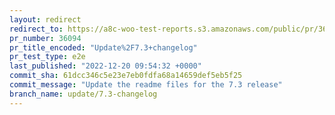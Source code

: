 ```yaml
---
layout: redirect
redirect_to: https://a8c-woo-test-reports.s3.amazonaws.com/public/pr/36094/e2e/index.html
pr_number: 36094
pr_title_encoded: "Update%2F7.3+changelog"
pr_test_type: e2e
last_published: "2022-12-20 09:54:32 +0000"
commit_sha: 61dcc346c5e23e7eb0fdfa68a14659def5eb5f25
commit_message: "Update the readme files for the 7.3 release"
branch_name: update/7.3-changelog
---
```

